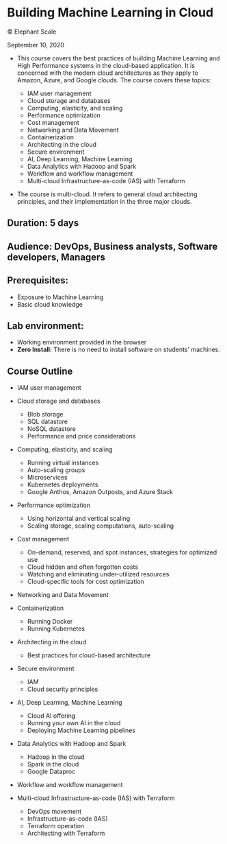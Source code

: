 # Building Machine Learning in Cloud

© Elephant Scale

September 10, 2020

* This course covers the best practices of building Machine Learning and High Performance
systems in the cloud-based application. It is concerned with the modern cloud architectures 
as they apply to Amazon, Azure, and Google clouds. The course covers these topics:
    
    * IAM user management
    * Cloud storage and databases
    * Computing, elasticity, and scaling
    * Performance optimization
    * Cost management
    * Networking and Data Movement
    * Containerization
    * Architecting in the cloud
    * Secure environment
    * AI, Deep Learning, Machine Learning
    * Data Analytics with Hadoop and Spark
    * Workflow and workflow management        
    * Multi-cloud Infrastructure-as-code (IAS) with  Terraform
        
* The course is multi-cloud. It refers to general cloud architecting principles,
 and their implementation in the three major clouds.
       
## Duration: 5 days
## Audience: DevOps, Business analysts, Software developers, Managers
## Prerequisites:
 * Exposure to Machine Learning
 * Basic cloud knowledge 

## Lab environment:
* Working environment provided in the browser
* **Zero Install:** There is no need to install software on students' machines.

## Course Outline

* IAM user management

* Cloud storage and databases
    * Blob storage
    * SQL datastore
    * NoSQL datastore
    * Performance and price considerations
    
* Computing, elasticity, and scaling
    * Running virtual instances
    * Auto-scaling groups
    * Microservices
    * Kubernetes deployments
    * Google Anthos, Amazon Outposts, and Azure Stack
     
* Performance optimization
    * Using horizontal and vertical scaling
    * Scaling storage, scaling computations, auto-scaling
    
* Cost management
    * On-demand, reserved, and spot instances, strategies for optimized use
    * Cloud hidden and often forgotten costs
    * Watching and eliminating under-utilized resources
    * Cloud-specific tools for cost optimization
    
* Networking and Data Movement

* Containerization
    * Running Docker
    * Running Kubernetes
* Architecting in the cloud
    * Best practices for cloud-based architecture
* Secure environment
    * IAM
    * Cloud security principles    
* AI, Deep Learning, Machine Learning
    * Cloud AI offering
    * Running your own AI in the cloud
    * Deploying Machine Learning pipelines
    
* Data Analytics with Hadoop and Spark
    * Hadoop in the cloud
    * Spark in the cloud
    * Google Dataproc
    
* Workflow and workflow management
        
* Multi-cloud Infrastructure-as-code (IAS) with  Terraform
    * DevOps movement
    * Infrastructure-as-code (IAS)
    * Terraform operation
    * Architecting with Terraform